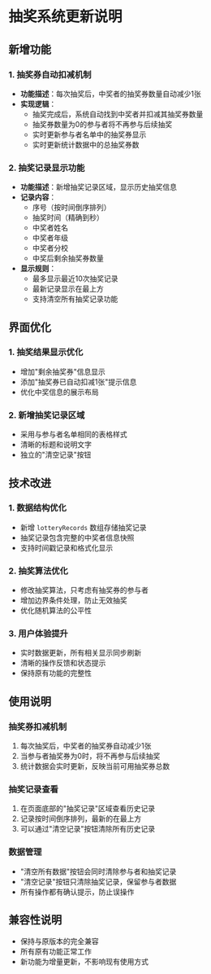 # 抽奖系统更新说明

## 新增功能

### 1. 抽奖券自动扣减机制
- **功能描述**：每次抽奖后，中奖者的抽奖券数量自动减少1张
- **实现逻辑**：
  - 抽奖完成后，系统自动找到中奖者并扣减其抽奖券数量
  - 抽奖券数量为0的参与者将不再参与后续抽奖
  - 实时更新参与者名单中的抽奖券显示
  - 实时更新统计数据中的总抽奖券数

### 2. 抽奖记录显示功能
- **功能描述**：新增抽奖记录区域，显示历史抽奖信息
- **记录内容**：
  - 序号（按时间倒序排列）
  - 抽奖时间（精确到秒）
  - 中奖者姓名
  - 中奖者年级
  - 中奖者分校
  - 中奖后剩余抽奖券数量
- **显示规则**：
  - 最多显示最近10次抽奖记录
  - 最新记录显示在最上方
  - 支持清空所有抽奖记录功能

## 界面优化

### 1. 抽奖结果显示优化
- 增加"剩余抽奖券"信息显示
- 添加"抽奖券已自动扣减1张"提示信息
- 优化中奖信息的展示布局

### 2. 新增抽奖记录区域
- 采用与参与者名单相同的表格样式
- 清晰的标题和说明文字
- 独立的"清空记录"按钮

## 技术改进

### 1. 数据结构优化
- 新增 `lotteryRecords` 数组存储抽奖记录
- 抽奖记录包含完整的中奖者信息快照
- 支持时间戳记录和格式化显示

### 2. 抽奖算法优化
- 修改抽奖算法，只考虑有抽奖券的参与者
- 增加边界条件处理，防止无效抽奖
- 优化随机算法的公平性

### 3. 用户体验提升
- 实时数据更新，所有相关显示同步刷新
- 清晰的操作反馈和状态提示
- 保持原有功能的完整性

## 使用说明

### 抽奖券扣减机制
1. 每次抽奖后，中奖者的抽奖券自动减少1张
2. 当参与者抽奖券为0时，将不再参与后续抽奖
3. 统计数据会实时更新，反映当前可用抽奖券总数

### 抽奖记录查看
1. 在页面底部的"抽奖记录"区域查看历史记录
2. 记录按时间倒序排列，最新的在最上方
3. 可以通过"清空记录"按钮清除所有历史记录

### 数据管理
- "清空所有数据"按钮会同时清除参与者和抽奖记录
- "清空记录"按钮只清除抽奖记录，保留参与者数据
- 所有操作都有确认提示，防止误操作

## 兼容性说明
- 保持与原版本的完全兼容
- 所有原有功能正常工作
- 新功能为增量更新，不影响现有使用方式


